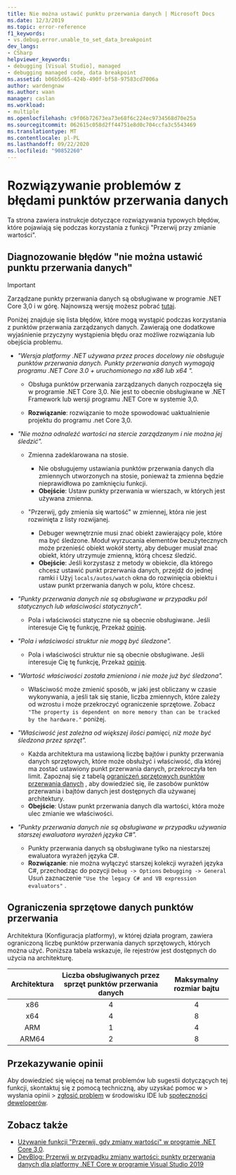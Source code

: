 ```yaml
---
title: Nie można ustawić punktu przerwania danych | Microsoft Docs
ms.date: 12/3/2019
ms.topic: error-reference
f1_keywords:
- vs.debug.error.unable_to_set_data_breakpoint
dev_langs:
- CSharp
helpviewer_keywords:
- debugging [Visual Studio], managed
- debugging managed code, data breakpoint
ms.assetid: b06b5d65-424b-490f-bf58-97583cd7006a
author: wardengnaw
ms.author: waan
manager: caslan
ms.workload:
- multiple
ms.openlocfilehash: c9f06b72673ea73e68f6c224ec9734568d70e25a
ms.sourcegitcommit: 062615c058d2ff44751e8d0c704ccfa3c5543469
ms.translationtype: MT
ms.contentlocale: pl-PL
ms.lasthandoff: 09/22/2020
ms.locfileid: "90852260"
---
```

# <a name="troubleshooting-data-breakpoint-errors"></a>Rozwiązywanie problemów z błędami punktów przerwania danych
Ta strona zawiera instrukcje dotyczące rozwiązywania typowych błędów, które pojawiają się podczas korzystania z funkcji "Przerwij przy zmianie wartości".

## <a name="diagnosing-unable-to-set-data-breakpoint-errors"></a>Diagnozowanie błędów "nie można ustawić punktu przerwania danych"
> [!IMPORTANT]
> Zarządzane punkty przerwania danych są obsługiwane w programie .NET Core 3,0 i w górę. Najnowszą wersję możesz pobrać [tutaj](https://dotnet.microsoft.com/download).

Poniżej znajduje się lista błędów, które mogą wystąpić podczas korzystania z punktów przerwania zarządzanych danych. Zawierają one dodatkowe wyjaśnienie przyczyny wystąpienia błędu oraz możliwe rozwiązania lub obejścia problemu.

- *"Wersja platformy .NET używana przez proces docelowy nie obsługuje punktów przerwania danych. Punkty przerwania danych wymagają programu .NET Core 3.0 + uruchomionego na x86 lub x64 ".*

  - Obsługa punktów przerwania zarządzanych danych rozpoczęła się w programie .NET Core 3,0. Nie jest to obecnie obsługiwane w .NET Framework lub wersji programu .NET Core w systemie 3,0. 
    
  - **Rozwiązanie**: rozwiązanie to może spowodować uaktualnienie projektu do programu .net Core 3,0.

- *"Nie można odnaleźć wartości na stercie zarządzanym i nie można jej śledzić".*
  - Zmienna zadeklarowana na stosie.
    - Nie obsługujemy ustawiania punktów przerwania danych dla zmiennych utworzonych na stosie, ponieważ ta zmienna będzie nieprawidłowa po zamknięciu funkcji.
    - **Obejście**: Ustaw punkty przerwania w wierszach, w których jest używana zmienna.

  - "Przerwij, gdy zmienia się wartość" w zmiennej, która nie jest rozwinięta z listy rozwijanej.
    - Debuger wewnętrznie musi znać obiekt zawierający pole, które ma być śledzone. Moduł wyrzucania elementów bezużytecznych może przenieść obiekt wokół sterty, aby debuger musiał znać obiekt, który utrzymuje zmienną, którą chcesz śledzić. 
    - **Obejście**: Jeśli korzystasz z metody w obiekcie, dla którego chcesz ustawić punkt przerwania danych, przejdź do jednej ramki i Użyj `locals/autos/watch` okna do rozwinięcia obiektu i ustaw punkt przerwania danych w polu, które chcesz.

- *"Punkty przerwania danych nie są obsługiwane w przypadku pól statycznych lub właściwości statycznych".*
    
  - Pola i właściwości statyczne nie są obecnie obsługiwane. Jeśli interesuje Cię tę funkcję, Przekaż [opinię](#provide-feedback).

- *"Pola i właściwości struktur nie mogą być śledzone".*

  - Pola i właściwości struktur nie są obecnie obsługiwane. Jeśli interesuje Cię tę funkcję, Przekaż [opinię](#provide-feedback).

- *"Wartość właściwości została zmieniona i nie może już być śledzona".*

  - Właściwość może zmienić sposób, w jaki jest obliczany w czasie wykonywania, a jeśli tak się stanie, liczba zmiennych, które zależy od wzrostu i może przekroczyć ograniczenie sprzętowe. Zobacz `"The property is dependent on more memory than can be tracked by the hardware."` poniżej.

- *"Właściwość jest zależna od większej ilości pamięci, niż może być śledzona przez sprzęt".*
    
  - Każda architektura ma ustawioną liczbę bajtów i punkty przerwania danych sprzętowych, które może obsłużyć i właściwość, dla której ma zostać ustawiony punkt przerwania danych, przekroczyła ten limit. Zapoznaj się z tabelą [ograniczeń sprzętowych punktów przerwania danych](#data-breakpoint-hardware-limitations) , aby dowiedzieć się, ile zasobów punktów przerwania i bajtów danych jest dostępnych dla używanej architektury. 
  - **Obejście**: Ustaw punkt przerwania danych dla wartości, która może ulec zmianie we właściwości.

- *"Punkty przerwania danych nie są obsługiwane w przypadku używania starszej ewaluatora wyrażeń języka C#".*

  - Punkty przerwania danych są obsługiwane tylko na niestarszej ewaluatora wyrażeń języka C#. 
  - **Rozwiązanie**: nie można wyłączyć starszej kolekcji wyrażeń języka C#, przechodząc do pozycji `Debug -> Options` `Debugging -> General` Usuń zaznaczenie `"Use the legacy C# and VB expression evaluators"` .

## <a name="data-breakpoint-hardware-limitations"></a>Ograniczenia sprzętowe danych punktów przerwania

Architektura (Konfiguracja platformy), w której działa program, zawiera ograniczoną liczbę punktów przerwania danych sprzętowych, których można użyć. Poniższa tabela wskazuje, ile rejestrów jest dostępnych do użycia na architekturę.

| Architektura | Liczba obsługiwanych przez sprzęt punktów przerwania danych | Maksymalny rozmiar bajtu|
| :-------------: |:-------------:| :-------------:|
| x86 | 4 | 4 |
| x64 | 4 | 8 |
| ARM | 1 | 4 |
| ARM64 | 2 | 8 |

## <a name="provide-feedback"></a>Przekazywanie opinii

Aby dowiedzieć się więcej na temat problemów lub sugestii dotyczących tej funkcji, skontaktuj się z pomocą techniczną, aby uzyskać pomoc w > wysłania opinii > [zgłosić problem](../ide/how-to-report-a-problem-with-visual-studio.md) w środowisku IDE lub [społeczności deweloperów](https://developercommunity.visualstudio.com/).

## <a name="see-also"></a>Zobacz także

- [Używanie funkcji "Przerwij, gdy zmiany wartości" w programie .NET Core 3,0](using-breakpoints.md#BKMK_set_a_data_breakpoint_native_cplusplus).
- [DevBlog: Przerwij w przypadku zmiany wartości: punkty przerwania danych dla platformy .NET Core w programie Visual Studio 2019](https://devblogs.microsoft.com/visualstudio/break-when-value-changes-data-breakpoints-for-net-core-in-visual-studio-2019/)
